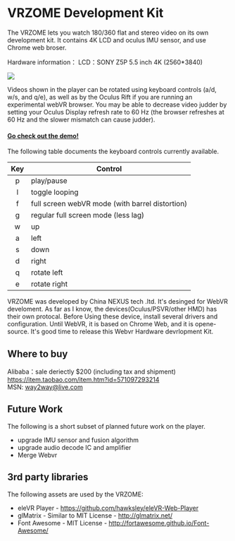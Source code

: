 VRZOME Development Kit
================

The VRZOME lets you watch 180/360 flat and stereo video on its own development kit. It contains 4K LCD and oculus IMU sensor, and use Chrome web broser.

Hardware information：
LCD：SONY Z5P 5.5 inch 4K (2560*3840)

![](https://img.alicdn.com/imgextra/i2/2737832668/TB24wGObeUXBuNjt_a0XXcysXXa_!!2737832668.jpg)

Videos shown in the player can be rotated using keyboard controls  (a/d, w/s, and q/e), as well as by the Oculus Rift if you are running an experimental webVR browser. You may be able to decrease video judder by setting your Oculus Display refresh rate to 60 Hz (the browser refreshes at 60 Hz and the slower mismatch can cause judder).

#### [Go check out the demo!](https://vrzome.github.io/WebVR-Development-Kit/) ####

The following table documents the keyboard controls currently available.

| Key | Control           |
|:-----:|-------------|
| p   | play/pause |
| l   | toggle looping |
| f   | full screen webVR mode (with barrel distortion) |
| g   | regular full screen mode (less lag) |
| w   | up |
| a   | left |
| s   | down |
| d   | right |
| q   | rotate left |
| e   | rotate right |

VRZOME was developed by China NEXUS tech .ltd. It's desinged for WebVR develoment. As far as I know, the devices(Oculus/PSVR/other HMD) has their own protocal. Before Using these device, install several drivers and configuration. Until WebVR, it is based on Chrome Web, and it is opene-source. It's good time to release this Webvr Hardware devrlopment Kit.

## Where to buy ##
Alibaba：sale deriectly $200 (including tax and shipment)<br/>
https://item.taobao.com/item.htm?id=571097293214
<br/>MSN: way2way@live.com

## Future Work ##
The following is a short subset of planned future work on the player.
- upgrade IMU sensor and fusion algorithm
- upgrade audio decode IC and amplifier
- Merge Webvr

## 3rd party libraries ##
The following assets are used by the VRZOME:
- eleVR Player - https://github.com/hawksley/eleVR-Web-Player
- glMatrix - Similar to MIT License - http://glmatrix.net/
- Font Awesome - MIT License - http://fortawesome.github.io/Font-Awesome/
